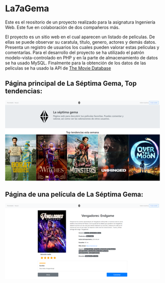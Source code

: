 # La7aGema

Este es el reositorio de un proyecto realizado para la asignatura Ingeniería Web. Este fue en colaboración de dos compañeros más.

El proyecto es un sitio web en el cual aparecen un listado de peliculas. De ellas se puede observar su caratula, título, genero, actores y demás datos. Presenta un registro de usuarios los cuales pueden valorar estas películas y comentarlas.
Para el desarrollo del proyecto se ha utilizado el patrón modelo-vista-controlado en PHP y en la parte de almacenamiento de datos se ha usado MySQL. Finalmente para la obtención de los datos de las peliculas se ha usado la API de [The Movie Database](https://developers.themoviedb.org/3/getting-started/introduction)

## Página principal de La Séptima Gema, Top tendencias:
![Página principal de La Séptima Gema](muestra1.png "Página principal de La Séptima Gema")

## Página de una película de La Séptima Gema:
![Página de una película de La Séptima Gema](muestra2.png "Página de una película de La Séptima Gema")
